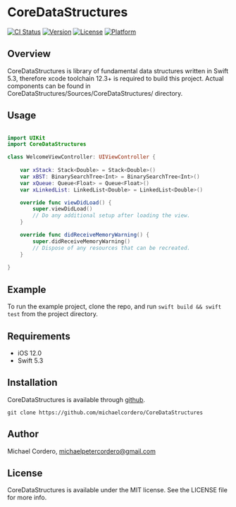 # CoreDataStructures

[![CI Status](http://img.shields.io/travis/michaelcordero/CoreDataStructures.svg?style=flat)](https://travis-ci.org/michaelcordero/CoreDataStructures)
[![Version](https://img.shields.io/github/v/release/michaelcordero/CoreDataStructures)](https://travis-ci.org/michaelcordero/CoreDataStructures)
[![License](https://img.shields.io/github/license/michaelcordero/CoreDataStructures)](https://travis-ci.org/michaelcordero/CoreDataStructures)
[![Platform](https://img.shields.io/cocoapods/p/CoreDataStructures)](https://travis-ci.org/michaelcordero/CoreDataStructures)

## Overview

CoreDataStructures is library of fundamental data structures written in Swift 5.3, therefore xcode toolchain 12.3+ is required to build this project.
Actual components can be found in CoreDataStructures/Sources/CoreDataStructures/ directory.

## Usage

```Swift

import UIKit
import CoreDataStructures

class WelcomeViewController: UIViewController {
    
    var xStack: Stack<Double> = Stack<Double>()
    var xBST: BinarySearchTree<Int> = BinarySearchTree<Int>()
    var xQueue: Queue<Float> = Queue<Float>()
    var xLinkedList: LinkedList<Double> = LinkedList<Double>()

    override func viewDidLoad() {
        super.viewDidLoad()
        // Do any additional setup after loading the view.
    }

    override func didReceiveMemoryWarning() {
        super.didReceiveMemoryWarning()
        // Dispose of any resources that can be recreated.
    }
    
} 
```

## Example

To run the example project, clone the repo, and run `swift build && swift test` from the project directory.

## Requirements

* iOS 12.0
* Swift 5.3

## Installation

CoreDataStructures is available through [github](https://github.com/michaelcordero/CoreDataStructures).
```
git clone https://github.com/michaelcordero/CoreDataStructures
```

## Author

Michael Cordero, michaelpetercordero@gmail.com

## License

CoreDataStructures is available under the MIT license. See the LICENSE file for more info.
